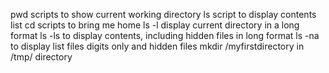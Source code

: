 pwd scripts to show current working directory
ls script to display contents list
cd scripts to bring me home
ls -l display current directory in a long format
ls -ls to display contents, including hidden files in long format
ls -na to display list files digits only and hidden files
mkdir /myfirstdirectory in /tmp/ directory
